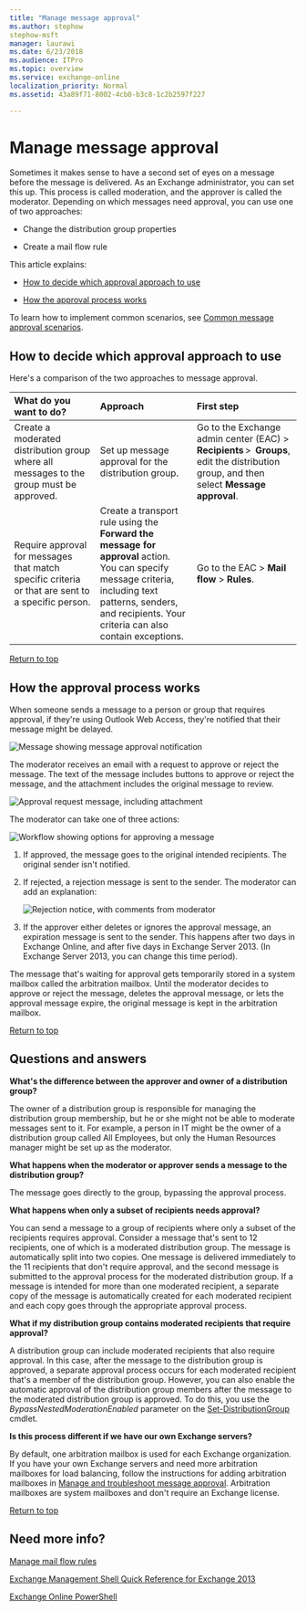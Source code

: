 ```yaml
---
title: "Manage message approval"
ms.author: stephow
stephow-msft
manager: laurawi
ms.date: 6/23/2018
ms.audience: ITPro
ms.topic: overview
ms.service: exchange-online
localization_priority: Normal
ms.assetid: 43a89f71-8002-4cb0-b3c8-1c2b2597f227

---
```


# Manage message approval
Sometimes it makes sense to have a second set of eyes on a message before the message is delivered. As an Exchange administrator, you can set this up. This process is called moderation, and the approver is called the moderator. Depending on which messages need approval, you can use one of two approaches:
  
- Change the distribution group properties
    
- Create a mail flow rule
    
This article explains:
  
- [How to decide which approval approach to use](manage-message-approval.md#Approach)
    
- [How the approval process works](manage-message-approval.md#Flow)
    
To learn how to implement common scenarios, see [Common message approval scenarios](common-message-approval-scenarios.md). 
  
## How to decide which approval approach to use
<a name="Approach"> </a>

Here's a comparison of the two approaches to message approval.
  
|**What do you want to do?**|**Approach**|**First step**|
|:-----|:-----|:-----|
|Create a moderated distribution group where all messages to the group must be approved.  <br/> |Set up message approval for the distribution group.  <br/> |Go to the Exchange admin center (EAC) \> **Recipients** \>  **Groups**, edit the distribution group, and then select **Message approval**.  <br/> |
|Require approval for messages that match specific criteria or that are sent to a specific person.  <br/> |Create a transport rule using the **Forward the message for approval** action.  <br/> You can specify message criteria, including text patterns, senders, and recipients. Your criteria can also contain exceptions.  <br/> |Go to the EAC \> **Mail flow** \> **Rules**.  <br/> |
   
[Return to top](manage-message-approval.md#RTT)
  
## How the approval process works
<a name="Flow"> </a>

When someone sends a message to a person or group that requires approval, if they're using Outlook Web Access, they're notified that their message might be delayed.
  
![Message showing message approval notification](../../media/TA_Mod_Sender_Notification.png)
  
The moderator receives an email with a request to approve or reject the message. The text of the message includes buttons to approve or reject the message, and the attachment includes the original message to review.
  
![Approval request message, including attachment](../../media/TA_Mod_Approval_Request.png)
  
 The moderator can take one of three actions: 
  
![Workflow showing options for approving a message](../../media/TA_ModerationWorkflow.png)
  
1. If approved, the message goes to the original intended recipients. The original sender isn't notified.
    
2. If rejected, a rejection message is sent to the sender. The moderator can add an explanation:
    
    ![Rejection notice, with comments from moderator](../../media/TA_Mod_Rejection.png)
  
3. If the approver either deletes or ignores the approval message, an expiration message is sent to the sender. This happens after two days in Exchange Online, and after five days in Exchange Server 2013. (In Exchange Server 2013, you can change this time period).
    
The message that's waiting for approval gets temporarily stored in a system mailbox called the arbitration mailbox. Until the moderator decides to approve or reject the message, deletes the approval message, or lets the approval message expire, the original message is kept in the arbitration mailbox.
  
[Return to top](manage-message-approval.md#RTT)
  
## Questions and answers
<a name="Whatelse"> </a>

 **What's the difference between the approver and owner of a distribution group?**
  
The owner of a distribution group is responsible for managing the distribution group membership, but he or she might not be able to moderate messages sent to it. For example, a person in IT might be the owner of a distribution group called All Employees, but only the Human Resources manager might be set up as the moderator.
  
 **What happens when the moderator or approver sends a message to the distribution group?**
  
The message goes directly to the group, bypassing the approval process.
  
 **What happens when only a subset of recipients needs approval?**
  
You can send a message to a group of recipients where only a subset of the recipients requires approval. Consider a message that's sent to 12 recipients, one of which is a moderated distribution group. The message is automatically split into two copies. One message is delivered immediately to the 11 recipients that don't require approval, and the second message is submitted to the approval process for the moderated distribution group. If a message is intended for more than one moderated recipient, a separate copy of the message is automatically created for each moderated recipient and each copy goes through the appropriate approval process.
  
 **What if my distribution group contains moderated recipients that require approval?**
  
A distribution group can include moderated recipients that also require approval. In this case, after the message to the distribution group is approved, a separate approval process occurs for each moderated recipient that's a member of the distribution group. However, you can also enable the automatic approval of the distribution group members after the message to the moderated distribution group is approved. To do this, you use the  _BypassNestedModerationEnabled_ parameter on the [Set-DistributionGroup](http://technet.microsoft.com/library/e3a8c709-770a-4900-9a57-adcf0d98ff68.aspx) cmdlet. 
  
 **Is this process different if we have our own Exchange servers?**
  
By default, one arbitration mailbox is used for each Exchange organization. If you have your own Exchange servers and need more arbitration mailboxes for load balancing, follow the instructions for adding arbitration mailboxes in [Manage and troubleshoot message approval](ttroubleshoot-message-approval.md). Arbitration mailboxes are system mailboxes and don't require an Exchange license.
  
[Return to top](manage-message-approval.md#RTT)
  
## Need more info?
<a name="Bypass"> </a>

[Manage mail flow rules](manage-mail-flow-rules.md)
  
[Exchange Management Shell Quick Reference for Exchange 2013](http://technet.microsoft.com/library/3ea4a105-a93c-48ba-96ce-6170125354e1.aspx)
  
[Exchange Online PowerShell](http://technet.microsoft.com/library/1cb603b0-2961-4afe-b879-b048fe0f64a2.aspx)
  

